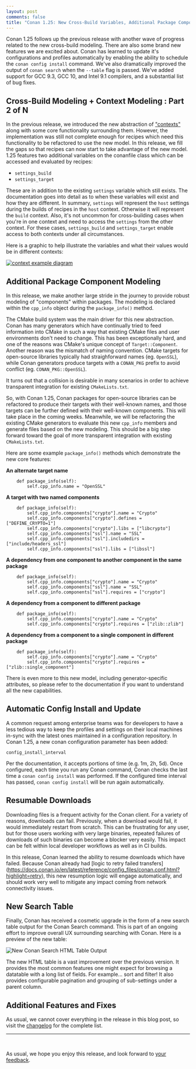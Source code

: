 ```yaml
---
layout: post 
comments: false 
title: "Conan 1.25: New Cross-Build Variables, Additional Package Component Modeling, Automatic Config Install, Resumable Downloads, New Search Table"
---
```


Conan 1.25 follows up the previous release with another wave of progress related
to the new cross-build modeling. There are also some brand new features we are
excited about. Conan has learned to update it's configurations and profiles 
automatically by enabling the ability to schedule the 
`conan config install` command. We've also dramatically improved the output of
 `conan search` when the `--table` flag is passed. We've added support for 
 GCC 9.3, GCC 10, and Intel 9.1 compilers, and a substantial list of bug fixes. 

## Cross-Build Modeling + Context Modeling : Part 2 of N

In the previous release, we introduced the new abstraction of ["contexts"](https://docs.conan.io/en/latest/devtools/build_requires.html#build-and-host-contexts)
along with some core functionality surrounding them. However, the implementation 
was still not complete enough for recipes which need this functionality
to be refactored to use the new model.  In this release, we fill the gaps so 
that recipes can now start to take advantage of the new model.  
1.25 features two additional variables on the conanfile class which can be
accessed and evaluated by recipes:
- `settings_build`
- `settings_target`

These are in addition to the existing `settings` variable which still exists. 
The documentation goes into detail as to when these variables will exist and
how they are different. In summary, `settings` will represent the `host` 
settings during the builds of recipes in the `host` context. Otherwise it will
represent the `build` context. Also, it's not uncommon for cross-building 
cases when you're in one context and need to access the `settings` from the 
other context. For these cases, `settings_build` and `settings_target` enable 
access to both contexts under all circumstances.

Here is a graphic to help illustrate the variables and what their values
would be in different contexts:

<p class="centered">
    <a href="https://docs.conan.io/en/latest/devtools/build_requires.html#build-and-host-contexts"><img src="{{ site.url }}/assets/post_images/2020-05-07/cross-build-variables.png" align="center" alt="context example diagram"/></a>
</p>


## Additional Package Component Modeling

In this release, we make another large stride in the journey to provide
robust modeling of "components" within packages.  The modeling is declared
within the `cpp_info` object during the `package_info()` method.  

The CMake build system was the main driver for this new abstraction. Conan
has many generators which have continually tried to feed information into 
CMake in such a way that existing CMake files and user environments don't 
need to change.  This has been exceptionally hard, and one of the reasons
was CMake's unique concept of `Target::Component`.  Another reason was the 
mismatch of naming convention. CMake targets for open-source libraries 
typically had straighforward names (eg. `OpenSSL`), while Conan generators 
produce targets with a `CONAN_PKG` prefix to avoid conflict 
(eg. `CONAN_PKG::OpenSSL`).  

It turns out that a collision is desirable in many scenarios in order to 
achieve transparent integration for existing `CMakeLists.txt`.

So, with Conan 1.25, Conan packages for open-source libraries can be 
refactored to produce their targets with their well-known names, and those
targets can be further defined with their well-known components. This will
take place in the coming weeks. Meanwhile, we will be refactoring the existing
CMake generators to evaluate this new `cpp_info` members and generate 
files based on the new modeling. This should be a big step forward toward the
goal of more transparent integration with existing `CMakeLists.txt`.

Here are some example `package_info()` methods which demonstrate the new core 
features: 

**An alternate target name**
```
    def package_info(self):
        self.cpp_info.name = "OpenSSL"
```
**A target with two named components**
```
    def package_info(self):
        self.cpp_info.components["crypto"].name = "Crypto"
        self.cpp_info.components["crypto"].defines = ["DEFINE_CRYPTO=1"]
        self.cpp_info.components["crypto"].libs = ["libcrypto"]
        self.cpp_info.components["ssl"].name = "SSL"
        self.cpp_info.components["ssl"].includedirs = ["include/headers_ssl"]
        self.cpp_info.components["ssl"].libs = ["libssl"]
```
**A dependency from one component to another component in the same package**
```
    def package_info(self):
        self.cpp_info.components["crypto"].name = "Crypto"
        self.cpp_info.components["ssl"].name = "SSL"
        self.cpp_info.components["ssl"].requires = ["crypto"]
```
**A dependency from a component to different package**
```
    def package_info(self):
        self.cpp_info.components["crypto"].name = "Crypto"
        self.cpp_info.components["crypto"].requires = ["zlib::zlib"] 
```
**A dependency from a component to a single component in different package**
```
    def package_info(self):
        self.cpp_info.components["crypto"].name = "Crypto"
        self.cpp_info.components["crypto"].requires = ["zlib::single_component"] 
```

There is even more to this new model, including generator-specific attributes, 
so please refer to the documentation if you want to understand all the new
capabilities. 

## Automatic Config Install and Update  

A common request among enterprise teams was for developers to have a less
tedious way to keep the profiles and settings on their local machines in-sync 
with the latest ones maintained in a configuration repository.  In Conan 1.25, 
a new conan configuration parameter has been added: 

`config_install_interval`

Per the documentation, it accepts portions of time (e.g. 1m, 2h, 5d). Once 
configured, each time you run any Conan command, Conan checks the last time a 
`conan config install` was performed. If the configured time interval has 
passed, `conan config install` will be run again automatically.

## Resumable Downloads 

Downloading files is a frequent activity for the Conan client. For a 
variety of reasons, downloads can fail. Previously, when a download would fail,
it would immediately restart from scratch. This can be frustrating for any user,   
but for those users working with very large binaries, repeated failures
of downloads of such binaries can become a blocker very easily.  This impact
can be felt within local developer workflows as well as in CI builds.  

In this release, Conan learned the ability to resume downloads which have 
failed. Because Conan already had [logic to retry failed transfers]
(https://docs.conan.io/en/latest/reference/config_files/conan.conf.html?highlight=retry), 
this new resumption logic will engage automatically, and should work very well 
to mitigate any impact coming from network connectivity issues.

## New Search Table

Finally, Conan has received a cosmetic upgrade in the form of a new search table
output for the Conan Search command. This is part of an ongoing effort to 
improve overall UX surrounding searching with Conan. Here is a preview of the 
new table: 

<p class="centered">
    <img src="{{ site.url }}/assets/post_images/2020-05-07/new-conan-search-table.png" align="center" alt="New Conan Search HTML Table Output"/>
</p>

The new HTML table is a vast improvement over the previous version.  It provides
the most common features one might expect for browsing a datatable with a
long list of fields.  For example...  sort and filter!  It also provides 
configurable pagination and grouping of sub-settings under a parent column.


## Additional Features and Fixes  

As usual, we cannot cover everything in the release in this blog post, so visit 
the [changelog]( https://docs.conan.io/en/latest/changelog.html#may-2020) for 
the complete list. 


-----------
<br>

As usual, we hope you enjoy this release, and look forward to [your
feedback](https://github.com/conan-io/conan/issues). 
